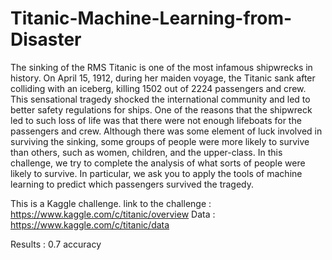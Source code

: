 # Titanic-Machine-Learning-from-Disaster
The sinking of the RMS Titanic is one of the most infamous shipwrecks in history.  On April 15, 1912, during her maiden voyage, the Titanic sank after colliding with an iceberg, killing 1502 out of 2224 passengers and crew. This sensational tragedy shocked the international community and led to better safety regulations for ships.  One of the reasons that the shipwreck led to such loss of life was that there were not enough lifeboats for the passengers and crew. Although there was some element of luck involved in surviving the sinking, some groups of people were more likely to survive than others, such as women, children, and the upper-class.  In this challenge, we try to complete the analysis of what sorts of people were likely to survive. In particular, we ask you to apply the tools of machine learning to predict which passengers survived the tragedy.


This is a Kaggle challenge.
link to the challenge : https://www.kaggle.com/c/titanic/overview
Data : https://www.kaggle.com/c/titanic/data

Results : 0.7 accuracy
